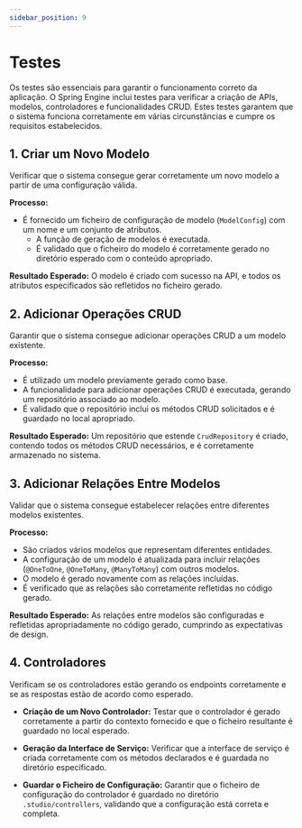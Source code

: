 ```yaml
---
sidebar_position: 9
---
```


# Testes

Os testes são essenciais para garantir o funcionamento correto da aplicação. O Spring Engine inclui testes para verificar a criação de APIs, modelos, controladores e funcionalidades CRUD. Estes testes garantem que o sistema funciona corretamente em várias circunstâncias e cumpre os requisitos estabelecidos.

## 1. Criar um Novo Modelo
Verificar que o sistema consegue gerar corretamente um novo modelo a partir de uma configuração válida.

**Processo:**
- É fornecido um ficheiro de configuração de modelo (`ModelConfig`) com um nome e um conjunto de atributos.
  - A função de geração de modelos é executada.
  - É validado que o ficheiro do modelo é corretamente gerado no diretório esperado com o conteúdo apropriado.

**Resultado Esperado:**
O modelo é criado com sucesso na API, e todos os atributos especificados são refletidos no ficheiro gerado.

## 2. Adicionar Operações CRUD
Garantir que o sistema consegue adicionar operações CRUD a um modelo existente.

**Processo:**
- É utilizado um modelo previamente gerado como base.
- A funcionalidade para adicionar operações CRUD é executada, gerando um repositório associado ao modelo.
- É validado que o repositório inclui os métodos CRUD solicitados e é guardado no local apropriado.

**Resultado Esperado:**
Um repositório que estende `CrudRepository` é criado, contendo todos os métodos CRUD necessários, e é corretamente armazenado no sistema.

## 3. Adicionar Relações Entre Modelos
Validar que o sistema consegue estabelecer relações entre diferentes modelos existentes.

**Processo:**
- São criados vários modelos que representam diferentes entidades.
- A configuração de um modelo é atualizada para incluir relações (`@OneToOne`, `@OneToMany`, `@ManyToMany`) com outros modelos.
- O modelo é gerado novamente com as relações incluídas.
- É verificado que as relações são corretamente refletidas no código gerado.

**Resultado Esperado:**
As relações entre modelos são configuradas e refletidas apropriadamente no código gerado, cumprindo as expectativas de design.

## 4. Controladores
Verificam se os controladores estão gerando os endpoints corretamente e se as respostas estão de acordo como esperado.

- **Criação de um Novo Controlador:**
Testar que o controlador é gerado corretamente a partir do contexto fornecido e que o ficheiro resultante é guardado no local esperado.

- **Geração da Interface de Serviço:**
Verificar que a interface de serviço é criada corretamente com os métodos declarados e é guardada no diretório especificado.

- **Guardar o Ficheiro de Configuração:**
Garantir que o ficheiro de configuração do controlador é guardado no diretório `.studio/controllers`, validando que a configuração está correta e completa.